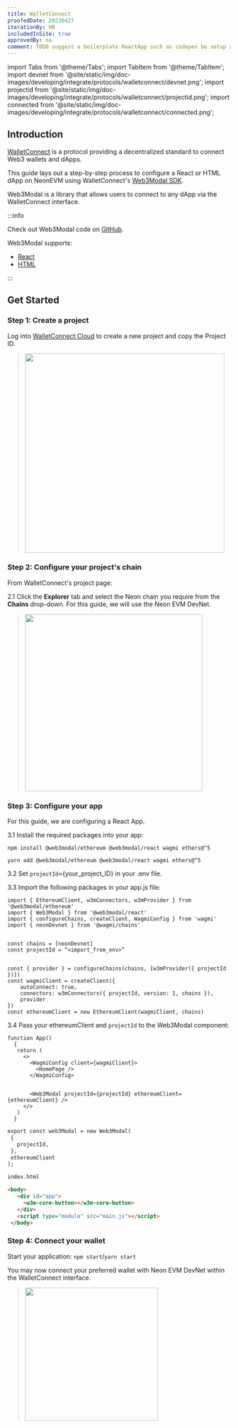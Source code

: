 ```yaml
---
title: WalletConnect
proofedDate: 20230427
iterationBy: HB
includedInSite: true
approvedBy: na
comment: TODO suggest a boilerplate ReactApp such as codepen be setup as an example to refer to -- this will then allow better support at Step 4 " connect your preferred wallet with Neon EVM DevNet within the WalletConnect interface. " to be included rather than just alluded to
---
```


import Tabs from '@theme/Tabs';
import TabItem from '@theme/TabItem';
import devnet from '@site/static/img/doc-images/developing/integrate/protocols/walletconnect/devnet.png';
import projectid from '@site/static/img/doc-images/developing/integrate/protocols/walletconnect/projectid.png';
import connected from '@site/static/img/doc-images/developing/integrate/protocols/walletconnect/connected.png';


## Introduction

[WalletConnect](https://docs.walletconnect.com/2.0/) is a protocol providing a decentralized standard to connect Web3 wallets and dApps.

This guide lays out a step-by-step process to configure a React or HTML dApp on NeonEVM using WalletConnect's [Web3Modal SDK](https://docs.walletconnect.com/2.0/web3modal/about).

Web3Modal is a library that allows users to connect to any dApp via the WalletConnect interface. 

:::info

Check out Web3Modal code on [GitHub](https://github.com/WalletConnect/web3modal). 

Web3Modal supports:

- [React](https://docs.walletconnect.com/2.0/reactnative/walletconnectmodal/about)
- [HTML](https://docs.walletconnect.com/2.0/web/web3modal/html/wagmi/installation)

:::

## Get Started

### Step 1: Create a project 

Log into [WalletConnect Cloud](https://cloud.walletconnect.com/) to create a new project and copy the Project ID. 
 
<!-- following text style works -- not convinced image class is working >> alt is to use  docusaurus method -- but that means keeping images in static folder NOT granular as per current method applied in this site https://docusaurus.io/docs/static-assets -->

> <img src={projectid} width="450" />


### Step 2: Configure your project's chain

From WalletConnect's project page:

2.1 Click the **Explorer** tab and select the Neon chain you require from the **Chains** drop-down. For this guide, we will use the Neon EVM DevNet.

> <img src={devnet} width="400" />


### Step 3: Configure your app

For this guide, we are configuring a React App. 
<!-- yet we also provide a pure HTML path, yes?? -->

3.1 Install the required packages into your app:


<Tabs>
  <TabItem value="npm" label="npm" default>

```npm install @web3modal/ethereum @web3modal/react wagmi ethers@^5```
  </TabItem>
  <TabItem value="yarn" label="yarn">

```yarn add @web3modal/ethereum @web3modal/react wagmi ethers@^5```
  </TabItem>
</Tabs>


3.2 Set `projectId`={your_project_ID} in your .env file.

3.3 Import the following packages in your app.js file:

```
import { EthereumClient, w3mConnectors, w3mProvider } from '@web3modal/ethereum'
import { Web3Modal } from '@web3modal/react'
import { configureChains, createClient, WagmiConfig } from 'wagmi'
import { neonDevnet } from '@wagmi/chains'


const chains = [neonDevnet]
const projectId = “<import_from_env>”


const { provider } = configureChains(chains, [w3mProvider({ projectId })])
const wagmiClient = createClient({
    autoConnect: true,
    connectors: w3mConnectors({ projectId, version: 1, chains }),
    provider
})
const ethereumClient = new EthereumClient(wagmiClient, chains)
```

3.4 Pass your ethereumClient and `projectId` to the Web3Modal component:

<Tabs>
  <TabItem value="React/Next" label="React/Next" default>

```JS
function App() 
  {
   return (
     <>
       <WagmiConfig client={wagmiClient}>
         <HomePage />
       </WagmiConfig>


       <Web3Modal projectId={projectId} ethereumClient={ethereumClient} />
     </>
   )
  }
```
  </TabItem>
  <TabItem value="HTML" label="HTML">

```HTML
export const web3Modal = new Web3Modal(
 {
   projectId,
 },
 ethereumClient
);

index.html

<body>
   <div id="app">
     <w3m-core-button></w3m-core-button>
   </div>
   <script type="module" src="main.js"></script>
 </body>
 ```
  </TabItem>
</Tabs>


### Step 4: Connect your wallet

Start your application:
 `npm start`/`yarn start`  

You may now  connect your preferred wallet with Neon EVM DevNet within the WalletConnect interface. 

<!-- would like to support the end user with details for this step also -->

> <img src={connected} width="300" />


